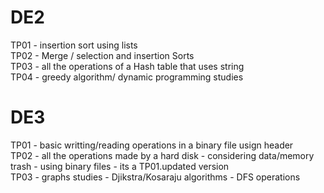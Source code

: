 # DE2   
TP01 - insertion sort using lists  
TP02 - Merge / selection and insertion Sorts  
TP03 - all the operations of a Hash table that uses string  
TP04 - greedy algorithm/ dynamic programming studies    
# DE3  
TP01 - basic writting/reading operations in a binary file usign header  
TP02 - all the operations made by a hard disk - considering data/memory trash - using binary files - its a TP01.updated version  
TP03 - graphs studies - Djikstra/Kosaraju algorithms - DFS operations
